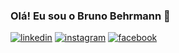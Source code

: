 ### Olá! Eu sou o Bruno Behrmann 🌌

[![linkedin](https://img.shields.io/badge/LinkedIn-0077B5?style=for-the-badge&logo=linkedin&logoColor=white)](https://www.linkedin.com/in/bruno-behrmann)
[![instagram](https://img.shields.io/badge/Instagram-E4405F?style=for-the-badge&logo=instagram&logoColor=white)](https://www.instagram.com/bruno.behrmann/)
[![facebook](https://img.shields.io/badge/Facebook-1877F2?style=for-the-badge&logo=facebook&logoColor=white)](https://web.facebook.com/bruno.desousabehrmann/)
